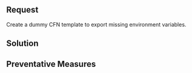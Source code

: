 
## Request

Create a dummy CFN template to export missing environment variables.

## Solution

## Preventative Measures
